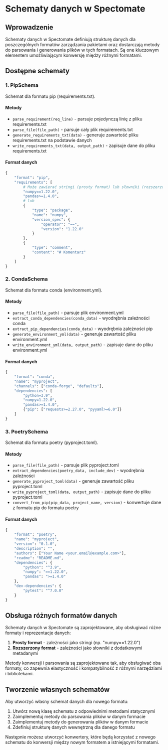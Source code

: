 # Schematy danych w Spectomate

## Wprowadzenie

Schematy danych w Spectomate definiują strukturę danych dla poszczególnych formatów zarządzania pakietami oraz dostarczają metody do parsowania i generowania plików w tych formatach. Są one kluczowym elementem umożliwiającym konwersję między różnymi formatami.

## Dostępne schematy

### 1. PipSchema

Schemat dla formatu pip (requirements.txt).

#### Metody

- `parse_requirement(req_line)` - parsuje pojedynczą linię z pliku requirements.txt
- `parse_file(file_path)` - parsuje cały plik requirements.txt
- `generate_requirements_txt(data)` - generuje zawartość pliku requirements.txt na podstawie danych
- `write_requirements_txt(data, output_path)` - zapisuje dane do pliku requirements.txt

#### Format danych

```python
{
    "format": "pip",
    "requirements": [
        # Może zawierać stringi (prosty format) lub słowniki (rozszerzony format)
        "numpy==1.22.0",
        "pandas>=1.4.0",
        # lub
        {
            "type": "package",
            "name": "numpy",
            "version_spec": {
                "operator": "==",
                "version": "1.22.0"
            }
        },
        {
            "type": "comment",
            "content": "# Komentarz"
        }
    ]
}
```

### 2. CondaSchema

Schemat dla formatu conda (environment.yml).

#### Metody

- `parse_file(file_path)` - parsuje plik environment.yml
- `extract_conda_dependencies(conda_data)` - wyodrębnia zależności conda
- `extract_pip_dependencies(conda_data)` - wyodrębnia zależności pip
- `generate_environment_yml(data)` - generuje zawartość pliku environment.yml
- `write_environment_yml(data, output_path)` - zapisuje dane do pliku environment.yml

#### Format danych

```python
{
    "format": "conda",
    "name": "myproject",
    "channels": ["conda-forge", "defaults"],
    "dependencies": [
        "python=3.9",
        "numpy=1.22.0",
        "pandas>=1.4.0",
        {"pip": ["requests>=2.27.0", "pyyaml>=6.0"]}
    ]
}
```

### 3. PoetrySchema

Schemat dla formatu poetry (pyproject.toml).

#### Metody

- `parse_file(file_path)` - parsuje plik pyproject.toml
- `extract_dependencies(poetry_data, include_dev)` - wyodrębnia zależności
- `generate_pyproject_toml(data)` - generuje zawartość pliku pyproject.toml
- `write_pyproject_toml(data, output_path)` - zapisuje dane do pliku pyproject.toml
- `convert_from_pip(pip_data, project_name, version)` - konwertuje dane z formatu pip do formatu poetry

#### Format danych

```python
{
    "format": "poetry",
    "name": "myproject",
    "version": "0.1.0",
    "description": "",
    "authors": ["Your Name <your.email@example.com>"],
    "readme": "README.md",
    "dependencies": {
        "python": "^3.9",
        "numpy": "==1.22.0",
        "pandas": ">=1.4.0"
    },
    "dev-dependencies": {
        "pytest": "^7.0.0"
    }
}
```

## Obsługa różnych formatów danych

Schematy danych w Spectomate są zaprojektowane, aby obsługiwać różne formaty i reprezentacje danych:

1. **Prosty format** - zależności jako stringi (np. "numpy==1.22.0")
2. **Rozszerzony format** - zależności jako słowniki z dodatkowymi metadanymi

Metody konwersji i parsowania są zaprojektowane tak, aby obsługiwać oba formaty, co zapewnia elastyczność i kompatybilność z różnymi narzędziami i bibliotekami.

## Tworzenie własnych schematów

Aby utworzyć własny schemat danych dla nowego formatu:

1. Utwórz nową klasę schematu z odpowiednimi metodami statycznymi
2. Zaimplementuj metody do parsowania plików w danym formacie
3. Zaimplementuj metody do generowania plików w danym formacie
4. Zdefiniuj strukturę danych wewnętrzną dla danego formatu

Następnie możesz utworzyć konwertery, które będą korzystać z nowego schematu do konwersji między nowym formatem a istniejącymi formatami.
